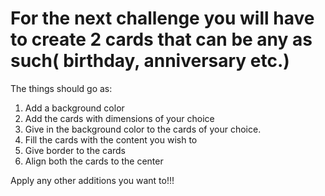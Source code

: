# For the next challenge you will have to create 2 cards that can be any as such( birthday, anniversary etc.)
The things should go as:

1. Add a background color
2. Add the cards with dimensions of your choice
3. Give in the background color to the cards of your choice.
4. Fill the cards with the content you wish to
5. Give border to the cards
6. Align both the cards to the center

Apply any other additions you want to!!!
